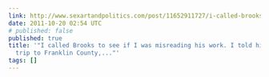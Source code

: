 ```yaml
---
link: http://www.sexartandpolitics.com/post/11652911727/i-called-brooks-to-see-if-i-was-misreading-his
date: 2011-10-20 02:54 UTC
# published: false
published: true
title: '"I called Brooks to see if I was misreading his work. I told him about my
  trip to Franklin County,..."'
tags: []
---
```



